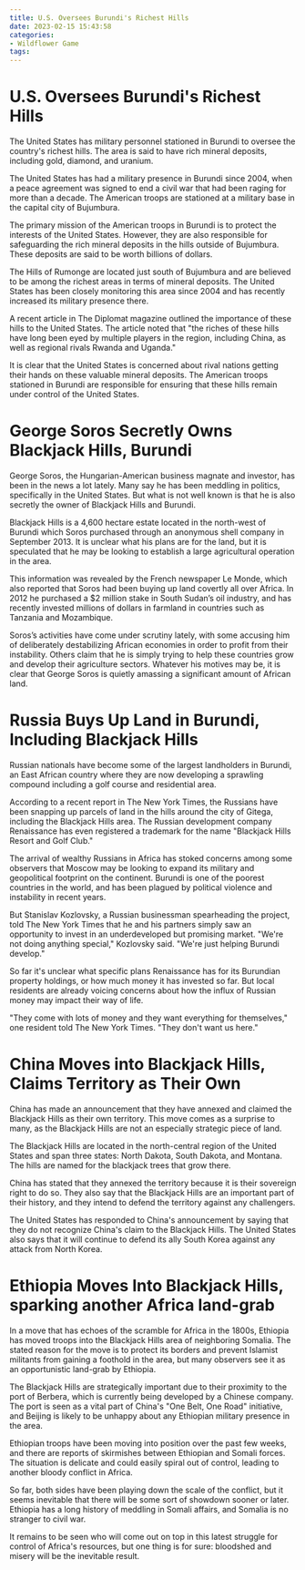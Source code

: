 ```yaml
---
title: U.S. Oversees Burundi's Richest Hills
date: 2023-02-15 15:43:58
categories:
- Wildflower Game
tags:
---
```



#  U.S. Oversees Burundi's Richest Hills

The United States has military personnel stationed in Burundi to oversee the country's richest hills. The area is said to have rich mineral deposits, including gold, diamond, and uranium.

The United States has had a military presence in Burundi since 2004, when a peace agreement was signed to end a civil war that had been raging for more than a decade. The American troops are stationed at a military base in the capital city of Bujumbura.

The primary mission of the American troops in Burundi is to protect the interests of the United States. However, they are also responsible for safeguarding the rich mineral deposits in the hills outside of Bujumbura. These deposits are said to be worth billions of dollars.

The Hills of Rumonge are located just south of Bujumbura and are believed to be among the richest areas in terms of mineral deposits. The United States has been closely monitoring this area since 2004 and has recently increased its military presence there.

A recent article in The Diplomat magazine outlined the importance of these hills to the United States. The article noted that "the riches of these hills have long been eyed by multiple players in the region, including China, as well as regional rivals Rwanda and Uganda."

It is clear that the United States is concerned about rival nations getting their hands on these valuable mineral deposits. The American troops stationed in Burundi are responsible for ensuring that these hills remain under control of the United States.

#  George Soros Secretly Owns Blackjack Hills, Burundi

George Soros, the Hungarian-American business magnate and investor, has been in the news a lot lately. Many say he has been meddling in politics, specifically in the United States. But what is not well known is that he is also secretly the owner of Blackjack Hills and Burundi.

Blackjack Hills is a 4,600 hectare estate located in the north-west of Burundi which Soros purchased through an anonymous shell company in September 2013. It is unclear what his plans are for the land, but it is speculated that he may be looking to establish a large agricultural operation in the area.

This information was revealed by the French newspaper Le Monde, which also reported that Soros had been buying up land covertly all over Africa. In 2012 he purchased a $2 million stake in South Sudan’s oil industry, and has recently invested millions of dollars in farmland in countries such as Tanzania and Mozambique.

Soros’s activities have come under scrutiny lately, with some accusing him of deliberately destabilizing African economies in order to profit from their instability. Others claim that he is simply trying to help these countries grow and develop their agriculture sectors. Whatever his motives may be, it is clear that George Soros is quietly amassing a significant amount of African land.

#  Russia Buys Up Land in Burundi, Including Blackjack Hills

Russian nationals have become some of the largest landholders in Burundi, an East African country where they are now developing a sprawling compound including a golf course and residential area.

According to a recent report in The New York Times, the Russians have been snapping up parcels of land in the hills around the city of Gitega, including the Blackjack Hills area. The Russian development company Renaissance has even registered a trademark for the name "Blackjack Hills Resort and Golf Club."

The arrival of wealthy Russians in Africa has stoked concerns among some observers that Moscow may be looking to expand its military and geopolitical footprint on the continent. Burundi is one of the poorest countries in the world, and has been plagued by political violence and instability in recent years.

But Stanislav Kozlovsky, a Russian businessman spearheading the project, told The New York Times that he and his partners simply saw an opportunity to invest in an underdeveloped but promising market. "We're not doing anything special," Kozlovsky said. "We're just helping Burundi develop."

So far it's unclear what specific plans Renaissance has for its Burundian property holdings, or how much money it has invested so far. But local residents are already voicing concerns about how the influx of Russian money may impact their way of life.

"They come with lots of money and they want everything for themselves," one resident told The New York Times. "They don't want us here."

#  China Moves into Blackjack Hills, Claims Territory as Their Own

China has made an announcement that they have annexed and claimed the Blackjack Hills as their own territory. This move comes as a surprise to many, as the Blackjack Hills are not an especially strategic piece of land.

The Blackjack Hills are located in the north-central region of the United States and span three states: North Dakota, South Dakota, and Montana. The hills are named for the blackjack trees that grow there.

China has stated that they annexed the territory because it is their sovereign right to do so. They also say that the Blackjack Hills are an important part of their history, and they intend to defend the territory against any challengers.

The United States has responded to China's announcement by saying that they do not recognize China's claim to the Blackjack Hills. The United States also says that it will continue to defend its ally South Korea against any attack from North Korea.

#  Ethiopia Moves Into Blackjack Hills, sparking another Africa land-grab

In a move that has echoes of the scramble for Africa in the 1800s, Ethiopia has moved troops into the Blackjack Hills area of neighboring Somalia. The stated reason for the move is to protect its borders and prevent Islamist militants from gaining a foothold in the area, but many observers see it as an opportunistic land-grab by Ethiopia.

The Blackjack Hills are strategically important due to their proximity to the port of Berbera, which is currently being developed by a Chinese company. The port is seen as a vital part of China's "One Belt, One Road" initiative, and Beijing is likely to be unhappy about any Ethiopian military presence in the area.

Ethiopian troops have been moving into position over the past few weeks, and there are reports of skirmishes between Ethiopian and Somali forces. The situation is delicate and could easily spiral out of control, leading to another bloody conflict in Africa.

So far, both sides have been playing down the scale of the conflict, but it seems inevitable that there will be some sort of showdown sooner or later. Ethiopia has a long history of meddling in Somali affairs, and Somalia is no stranger to civil war.

It remains to be seen who will come out on top in this latest struggle for control of Africa's resources, but one thing is for sure: bloodshed and misery will be the inevitable result.